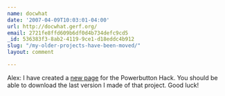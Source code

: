 ```yaml
---
name: docwhat
date: '2007-04-09T10:03:01-04:00'
url: http://docwhat.gerf.org/
email: 2721fe8ffd609b6df0d4b734defc9cd5
_id: 536383f3-8ab2-4119-9ce1-d18eddc4b912
slug: "/my-older-projects-have-been-moved/"
layout: comment

---
```


Alex:
  I have created a <a href="http://docwhat.gerf.org/2006/09/my-older-projects-have-been-moved/" rel="nofollow">new page</a> for the Powerbutton Hack.  You should be able to download the last version I made of that project.  Good luck!
